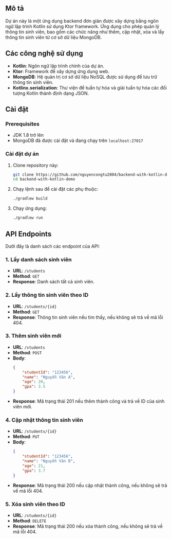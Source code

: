 ## Mô tả
Dự án này là một ứng dụng backend đơn giản được xây dựng bằng ngôn ngữ lập trình Kotlin sử dụng Ktor framework. Ứng dụng cho phép quản lý thông tin sinh viên, bao gồm các chức năng như thêm, cập nhật, xóa và lấy thông tin sinh viên từ cơ sở dữ liệu MongoDB.

## Các công nghệ sử dụng
- **Kotlin**: Ngôn ngữ lập trình chính của dự án.
- **Ktor**: Framework để xây dựng ứng dụng web.
- **MongoDB**: Hệ quản trị cơ sở dữ liệu NoSQL được sử dụng để lưu trữ thông tin sinh viên.
- **Kotlinx.serialization**: Thư viện để tuần tự hóa và giải tuần tự hóa các đối tượng Kotlin thành định dạng JSON.

## Cài đặt
### Prerequisites
- JDK 1.8 trở lên
- MongoDB đã được cài đặt và đang chạy trên `localhost:27017`

### Cài đặt dự án
1. Clone repository này:
   ```bash
   git clone https://github.com/nguyencongtu2004/backend-with-kotlin-demo
   cd backend-with-kotlin-demo
   ```
   
2. Chạy lệnh sau để cài đặt các phụ thuộc:
   ```bash
   ./gradlew build
   ```

3. Chạy ứng dụng:
   ```bash
   ./gradlew run
   ```

## API Endpoints
Dưới đây là danh sách các endpoint của API:

### 1. Lấy danh sách sinh viên
- **URL**: `/students`
- **Method**: `GET`
- **Response**: Danh sách tất cả sinh viên.

### 2. Lấy thông tin sinh viên theo ID
- **URL**: `/students/{id}`
- **Method**: `GET`
- **Response**: Thông tin sinh viên nếu tìm thấy, nếu không sẽ trả về mã lỗi 404.

### 3. Thêm sinh viên mới
- **URL**: `/students`
- **Method**: `POST`
- **Body**: 
   ```json
   {
       "studentId": "123456",
       "name": "Nguyễn Văn A",
       "age": 20,
       "gpa": 3.5
   }
   ```
- **Response**: Mã trạng thái 201 nếu thêm thành công và trả về ID của sinh viên mới.

### 4. Cập nhật thông tin sinh viên
- **URL**: `/students/{id}`
- **Method**: `PUT`
- **Body**: 
   ```json
   {
       "studentId": "123456",
       "name": "Nguyễn Văn B",
       "age": 21,
       "gpa": 3.7
   }
   ```
- **Response**: Mã trạng thái 200 nếu cập nhật thành công, nếu không sẽ trả về mã lỗi 404.

### 5. Xóa sinh viên theo ID
- **URL**: `/students/{id}`
- **Method**: `DELETE`
- **Response**: Mã trạng thái 200 nếu xóa thành công, nếu không sẽ trả về mã lỗi 404.
